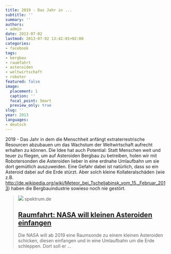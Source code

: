 ```yaml
---
title: 2019 - Das Jahr in ...
subtitle: ''
summary: ''
authors:
- admin
date: 2013-07-02
lastmod: 2013-07-02 13:42:01+02:00
categories:
- facebook
tags:
- bergbau
- raumfahrt
- asteroiden
- weltwirtschaft
- roboter
featured: false
image:
  placement: 1
  caption: ''
  focal_point: Smart
  preview_only: true
slug: ''
year: 2013
languages:
- deutsch
---
```


2019 - Das Jahr in dem die Menschheit anfängt extraterrestrische Resourcen abzubauen um das Wachstum der Weltwirtschaft aufrecht erhalten zu können.
Die Idee hat auch Potential: Statt Menschen weit und teuer zu fliegen, um auf Asteroiden Bergbau zu betreiben, holen wir mit Robotersonden die Asteroiden lieber in eine erdnahe Umlaufbahn um sie dort gemütlich auszuweiden. 
Eine Gefahr dabei ist natürlich, dass so ein Asteroid dabei auf die Erde stürzt. Aber solch kleine Kollateralschäden (wie z.B. http://de.wikipedia.org/wiki/Meteor_bei_Tscheljabinsk_vom_15._Februar_2013) haben die Bergbauindustrie sowieso noch nie gestört.
> [![](https://static.spektrum.de/fm/912/f1920x1080/8634481493_383d9cec43_o.jpg)](http://www.spektrum.de/alias/raumfahrt/nasa-will-kleinen-asteroiden-einfangen/1191098)
> spektrum.de
> ## [Raumfahrt: NASA will kleinen Asteroiden einfangen](http://www.spektrum.de/alias/raumfahrt/nasa-will-kleinen-asteroiden-einfangen/1191098)
>
>Die NASA will ab 2019 eine Raumsonde zu einem kleinen Asteroiden schicken, diesen einfangen und in eine Umlaufbahn um die Erde schleppen. Dort soll er ...